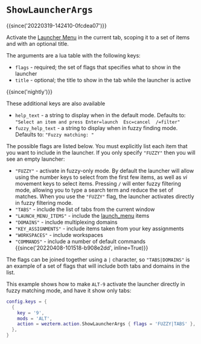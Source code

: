 # `ShowLauncherArgs`

{{since('20220319-142410-0fcdea07')}}

Activate the [Launcher Menu](../../launch.md#the-launcher-menu)
in the current tab, scoping it to a set of items and with an optional title.

The arguments are a lua table with the following keys:

* `flags` - required; the set of flags that specifies what to show in the launcher
* `title` - optional; the title to show in the tab while the launcher is active

{{since('nightly')}}

These additional keys are also available
* `help_text` - a string to display when in the default mode. Defaults to:
  `"Select an item and press Enter=launch  Esc=cancel  /=filter"`
* `fuzzy_help_text` - a string to display when in fuzzy finding mode. Defaults to:
  `"Fuzzy matching: "`

The possible flags are listed below. You must explicitly list each item that you
want to include in the launcher. If you only specify `"FUZZY"` then you will see
an empty launcher:

* `"FUZZY"` - activate in fuzzy-only mode. By default the launcher will allow
  using the number keys to select from the first few items, as well as *vi* movement
  keys to select items. Pressing `/` will enter fuzzy filtering mode, allowing you
  to type a search term and reduce the set of matches.
  When you use the `"FUZZY"` flag, the launcher activates directly in fuzzy filtering
  mode.
* `"TABS"` - include the list of tabs from the current window
* `"LAUNCH_MENU_ITEMS"` - include the [launch_menu](../config/launch_menu.md) items
* `"DOMAINS"` - include multiplexing domains
* `"KEY_ASSIGNMENTS"` - include items taken from your key assignments
* `"WORKSPACES"` - include workspaces
* `"COMMANDS"` - include a number of default commands {{since('20220408-101518-b908e2dd', inline=True)}}

The flags can be joined together using a `|` character, so `"TABS|DOMAINS"` is
an example of a set of flags that will include both tabs and domains in the
list.

This example shows how to make `ALT-9` activate the launcher directly in fuzzy
matching mode, and have it show only tabs:

```lua
config.keys = {
  {
    key = '9',
    mods = 'ALT',
    action = wezterm.action.ShowLauncherArgs { flags = 'FUZZY|TABS' },
  },
}
```

